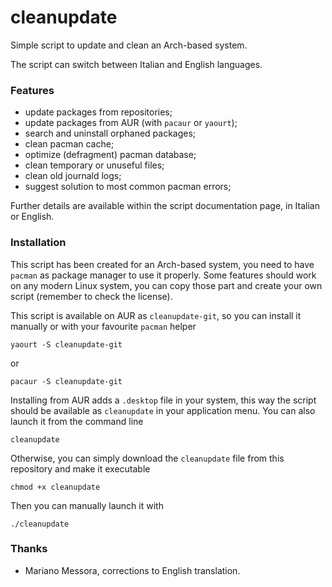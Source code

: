 # cleanupdate

Simple script to update and clean an Arch-based system.

The script can switch between Italian and English languages.


### Features

 - update packages from repositories;
 - update packages from AUR (with `pacaur` or `yaourt`);
 - search and uninstall orphaned packages;
 - clean pacman cache;
 - optimize (defragment) pacman database;
 - clean temporary or unuseful files;
 - clean old journald logs;
 - suggest solution to most common pacman errors;

Further details are available within the script documentation page, in Italian or English.


### Installation

This script has been created for an Arch-based system, you need to have `pacman` as package manager to use it properly.
Some features should work on any modern Linux system, you can copy those part and create your own script (remember to check the license).

This script is available on AUR as `cleanupdate-git`, so you can install it manually or with your favourite `pacman` helper
```
yaourt -S cleanupdate-git
```
or
```
pacaur -S cleanupdate-git
```
Installing from AUR adds a `.desktop` file in your system, this way the script should be available as `cleanupdate` in your application menu.
You can also launch it from the command line
```
cleanupdate
```

Otherwise, you can simply download the `cleanupdate` file from this repository and make it executable
```
chmod +x cleanupdate
```
Then you can manually launch it with
```
./cleanupdate
```

### Thanks

 - Mariano Messora, corrections to English translation.
